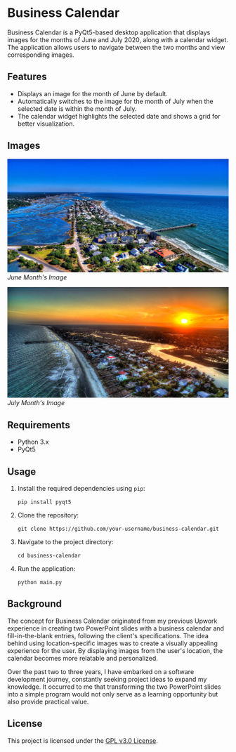 # Business Calendar

Business Calendar is a PyQt5-based desktop application that displays images for the months of June and July 2020, along with a calendar widget. The application allows users to navigate between the two months and view corresponding images.

## Features

- Displays an image for the month of June by default.
- Automatically switches to the image for the month of July when the selected date is within the month of July.
- The calendar widget highlights the selected date and shows a grid for better visualization.

## Images

![June Image](./for_june_image.jpg)
*June Month's Image*

![July Image](./for_july_image.jpg)
*July Month's Image*

## Requirements

- Python 3.x
- PyQt5

## Usage

1. Install the required dependencies using `pip`:
    ```
    pip install pyqt5
    ```

2. Clone the repository:
    ```
    git clone https://github.com/your-username/business-calendar.git
    ```

3. Navigate to the project directory:
    ```
    cd business-calendar
    ```

4. Run the application:
    ```
    python main.py
    ```

## Background

The concept for Business Calendar originated from my previous Upwork experience in creating two PowerPoint slides with a business calendar and fill-in-the-blank entries, following the client's specifications. The idea behind using location-specific images was to create a visually appealing experience for the user. By displaying images from the user's location, the calendar becomes more relatable and personalized.

Over the past two to three years, I have embarked on a software development journey, constantly seeking project ideas to expand my knowledge. It occurred to me that transforming the two PowerPoint slides into a simple program would not only serve as a learning opportunity but also provide practical value.

## License

This project is licensed under the [GPL v3.0 License](LICENSE).

